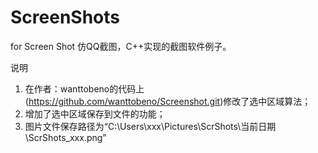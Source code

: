 # ScreenShots
for Screen Shot
仿QQ截图，C++实现的截图软件例子。

说明
1. 在作者：wanttobeno的代码上(https://github.com/wanttobeno/Screenshot.git)修改了选中区域算法；
2. 增加了选中区域保存到文件的功能；
3. 图片文件保存路径为“C:\Users\xxx\Pictures\ScrShots\当前日期\ScrShots_xxx.png”

